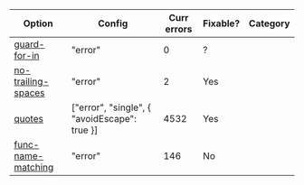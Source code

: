 | Option      | Config      | Curr errors | Fixable?    | Category    |
| ----------- | ----------- | ----------- | ----------- | ----------- |
| [guard-for-in](https://eslint.org/docs/rules/guard-for-in) | "error" | 0 | ? | |
|   [no-trailing-spaces](https://eslint.org/docs/rules/no-trailing-spaces) | "error" | 2 | Yes | |
|   [quotes](https://eslint.org/docs/rules/quotes) | ["error", "single", { "avoidEscape": true }] | 4532 | Yes | |
|   [func-name-matching](https://eslint.org/docs/rules/func-name-matching) | "error" | 146 | No | |
